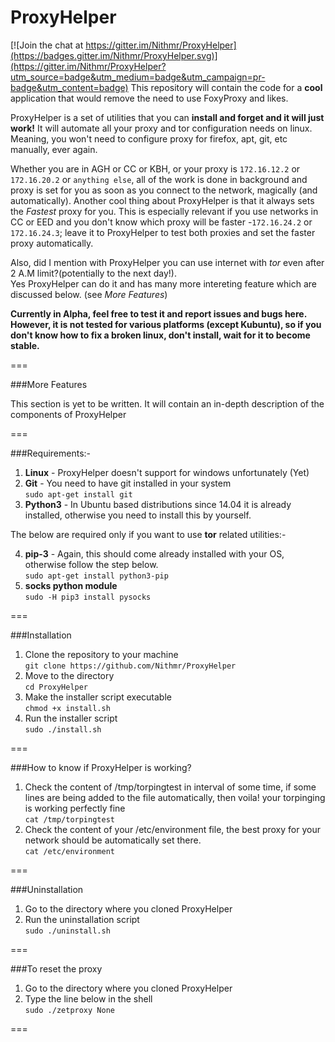 # ProxyHelper

[![Join the chat at https://gitter.im/Nithmr/ProxyHelper](https://badges.gitter.im/Nithmr/ProxyHelper.svg)](https://gitter.im/Nithmr/ProxyHelper?utm_source=badge&utm_medium=badge&utm_campaign=pr-badge&utm_content=badge)
This repository will contain the code for a **cool** application that would remove the need to use FoxyProxy and likes.

ProxyHelper is a set of utilities that you can **install and forget and it will just work!** It will automate all your proxy and tor configuration needs on linux. Meaning, you won't need to configure proxy for firefox, apt, git, etc manually, ever again.

Whether you are in AGH or CC or KBH, or your proxy is ```172.16.12.2``` or ```172.16.20.2``` or ```anything else```, all of the work is done in background and proxy is set for you as soon as you connect to the network, magically (and automatically).
Another cool thing about ProxyHelper is that it always sets the *Fastest* proxy for you. This is especially relevant if you use networks in CC or EED and you don't know which proxy will be faster -```172.16.24.2``` or ```172.16.24.3```; leave it to ProxyHelper to test both proxies and set the faster proxy automatically.
  
Also, did I mention with ProxyHelper you can use internet with *tor* even after 2 A.M limit?(potentially to the next day!).   
Yes ProxyHelper can do it and has many more intereting feature which are discussed below. (see *More Features*)  
   
   
   
**Currently in Alpha, feel free to test it and report issues and bugs here. However, it is not tested for various platforms (except Kubuntu), so if you don't know how to fix a broken linux, don't install, wait for it to become stable.**  
  
===

###More Features
  
This section is yet to be written. It will contain an in-depth description of the components of ProxyHelper  

===

###Requirements:-
  
1. **Linux**  -  ProxyHelper doesn't support for windows unfortunately (Yet)  
2. **Git**  -  You need to have git installed in your system   
```sudo apt-get install git```  
3. **Python3**  -  In Ubuntu based distributions since 14.04 it is already installed, otherwise you need to install this by yourself.   

The below are required only if you want to use **tor** related utilities:-
  
4. **pip-3**  -  Again, this should come already installed with your OS, otherwise follow the step below.  
```sudo apt-get install python3-pip```
5. **socks python module**   
```sudo -H pip3 install pysocks```

===

###Installation  
1. Clone the repository to your machine  
```git clone https://github.com/Nithmr/ProxyHelper```
2. Move to the directory  
```cd ProxyHelper```
3. Make the installer script executable  
```chmod +x install.sh```  
4. Run the installer script  
```sudo ./install.sh```
    
===


###How to know if ProxyHelper is working?   
  
1. Check the content of /tmp/torpingtest in interval of some time, if some lines are being added to the file automatically, then voila! your torpinging is working perfectly fine  
```cat /tmp/torpingtest```
2. Check the content of your /etc/environment file, the best proxy for your network should be automatically set there.  
```cat /etc/environment```

===


###Uninstallation
  
1. Go to the directory where you cloned ProxyHelper  
2. Run the uninstallation script  
```sudo ./uninstall.sh```
   
===

###To reset the proxy  
1. Go to the directory where you cloned ProxyHelper  
2. Type the line below in the shell  
```sudo ./zetproxy None```

===
